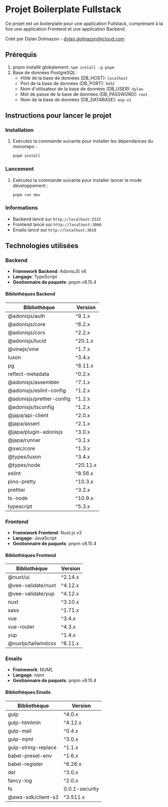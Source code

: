 # Projet Boilerplate Fullstack

Ce projet est un boilerplate pour une application Fullstack, comprenant à la fois une application Frontend et une application Backend.

Créé par Dylan Dolmazon - [dylan.dolmazon@icloud.com](mailto:dylan.dolmazon@icloud.com)

## Prérequis

1.  pnpm installé globalement: `npm install -g pnpm`
2.  Base de données PostgreSQL:
    - Hôte de la base de données (DB_HOST): `localhost`
    - Port de la base de données (DB_PORT): `5432`
    - Nom d'utilisateur de la base de données (DB_USER): `dylan`
    - Mot de passe de la base de données (DB_PASSWORD): `root`
    - Nom de la base de données (DB_DATABASE): `asp-v2`

## Instructions pour lancer le projet

### Installation

1. Exécutez la commande suivante pour installer les dépendances du monorepo :

   ```bash
   pnpm install
   ```

### Lancement

1. Exécutez la commande suivante pour installer lancer le mode développement :

   ```bash
   pnpm run dev
   ```

### Informations

- Backend lancé sur `http://localhost:3333`
- Frontend lancé sur `http://localhost:3000`
- Emails lancé sur `http://localhost:3010`

## Technologies utilisées

### Backend

- **Framework Backend**: AdonisJS v6
- **Langage**: TypeScript
- **Gestionnaire de paquets**: pnpm v8.15.4

#### Bibliothèques Backend

| Bibliothèque              | Version  |
| ------------------------- | -------- |
| @adonisjs/auth            | ^9.1.x   |
| @adonisjs/core            | ^6.2.x   |
| @adonisjs/cors            | ^2.2.x   |
| @adonisjs/lucid           | ^20.1.x  |
| @vinejs/vine              | ^1.7.x   |
| luxon                     | ^3.4.x   |
| pg                        | ^8.11.x  |
| reflect-metadata          | ^0.2.x   |
| @adonisjs/assembler       | ^7.1.x   |
| @adonisjs/eslint-config   | ^1.2.x   |
| @adonisjs/prettier-config | ^1.2.x   |
| @adonisjs/tsconfig        | ^1.2.x   |
| @japa/api-client          | ^2.0.x   |
| @japa/assert              | ^2.1.x   |
| @japa/plugin-adonisjs     | ^3.0.x   |
| @japa/runner              | ^3.1.x   |
| @swc/core                 | ^1.3.x   |
| @types/luxon              | ^3.4.x   |
| @types/node               | ^20.11.x |
| eslint                    | ^8.56.x  |
| pino-pretty               | ^10.3.x  |
| prettier                  | ^3.2.x   |
| ts-node                   | ^10.9.x  |
| typescript                | ^5.3.x   |

### Frontend

- **Framework Frontend**: Nuxt.js v3
- **Langage**: JavaScript
- **Gestionnaire de paquets**: pnpm v8.15.4

#### Bibliothèques Frontend

| Bibliothèque        | Version |
| ------------------- | ------- |
| @nuxt/ui            | ^2.14.x |
| @vee-validate/nuxt  | ^4.12.x |
| @vee-validate/yup   | ^4.12.x |
| nuxt                | ^3.10.x |
| sass                | ^1.71.x |
| vue                 | ^3.4.x  |
| vue-router          | ^4.3.x  |
| yup                 | ^1.4.x  |
| @nuxtjs/tailwindcss | ^6.11.x |

### Emails

- **Framework**: MJML
- **Langage**: mjml
- **Gestionnaire de paquets**: pnpm v8.15.4

#### Bibliothèques Emails

| Bibliothèque        | Version        |
| ------------------- | -------------- |
| gulp                | ^4.0.x         |
| gulp-htmlmin        | ^4.12.x        |
| gulp-mail           | ^0.4.x         |
| gulp-mjml           | ^3.0.x         |
| gulp-string-replace | ^1.1.x         |
| babel-preset-env    | ^1.6.x         |
| babel-register      | ^6.26.x        |
| del                 | ^3.0.x         |
| fancy-log           | ^2.0.x         |
| fs                  | 0.0.1-security |
| @aws-sdk/client-s3  | ^3.511.x       |
